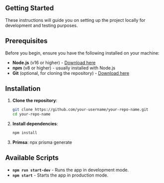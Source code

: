 ## Getting Started

These instructions will guide you on setting up the project locally for development and testing purposes.

## Prerequisites

Before you begin, ensure you have the following installed on your machine:

- **Node.js** (v16 or higher) - [Download here](https://nodejs.org/)
- **npm** (v8 or higher) - usually installed with Node.js
- **Git** (optional, for cloning the repository) - [Download here](https://git-scm.com/)

## Installation

1. **Clone the repository**:

   ```bash
   git clone https://github.com/your-username/your-repo-name.git
   cd your-repo-name
   ```

2. **Install dependencies**:

   ```bash
   npm install
   ```
3. **Primsa**:
   npx prisma generate

## Available Scripts

- **`npm run start-dev`** - Runs the app in development mode.
- **`npm start`** - Starts the app in production mode.
